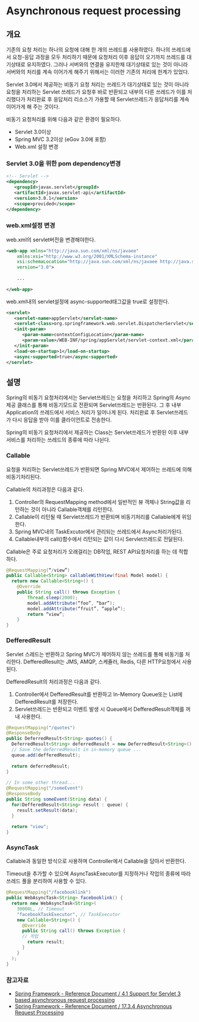 # Asynchronous request processing

## 개요

기존의 요청 처리는 하나의 요청에 대해 한 개의 쓰레드를 사용하였다. 하나의 쓰레드에서 요청-응답 과정을 모두 처리하기 때문에 요청처리 이후 응답이 오기까지 쓰레드를 대기상태로 유지하였다. 그러나 서버와의 연결을 유지한채 대기상태로 있는 것이 아니라 서버와의 처리를 계속 이어가게 해주기 위해서는 이러한 기존의 처리에 한계가 있었다.

Servlet 3.0에서 제공하는 비동기 요청 처리는 쓰레드가 대기상태로 있는 것이 아니라 요청을 처리하는 Servlet 쓰레드가 요청후 바로 반환되고 내부의 다른 쓰레드가 이를 처리했다가 처리완료 후 응답처리 리소스가 가용할 때 Servlet쓰레드가 응답처리를 계속 이어가게 해 주는 것이다.

비동기 요청처리를 위해 다음과 같은 환경이 필요하다.

- Servlet 3.0이상
- Spring MVC 3.2이상 (eGov 3.0에 포함)
- Web.xml 설정 변경

### Servlet 3.0을 위한 pom dependency변경

```xml
<!-- Servlet -->
<dependency>
   <groupId>javax.servlet</groupId>
   <artifactId>javax.servlet-api</artifactId>
   <version>3.0.1</version>
   <scope>provided</scope>
</dependency>
```

### web.xml설정 변경

web.xml의 servlet버전을 변경해야한다.

```xml
<web-app xmlns="http://java.sun.com/xml/ns/javaee"
    xmlns:xsi="http://www.w3.org/2001/XMLSchema-instance"
    xsi:schemaLocation="http://java.sun.com/xml/ns/javaee http://java.sun.com/xml/ns/javaee/web-app_3_0.xsd"
    version="3.0">
 
    ...
 
</web-app>
```

web.xml내의 servlet설정에 async-supported태그값을 true로 설정한다.

```xml
<servlet>
   <servlet-name>appServlet</servlet-name>
   <servlet-class>org.springframework.web.servlet.DispatcherServlet</servlet-class>
   <init-param>
      <param-name>contextConfigLocation</param-name>
      <param-value>/WEB-INF/spring/appServlet/servlet-context.xml</param-value>
   </init-param>
   <load-on-startup>1</load-on-startup>
   <async-supported>true</async-supported>
</servlet>
```

## 설명

Spring의 비동기 요청처리에서는 Servlet쓰레드는 요청을 처리하고 Spring의 Async 제공 클래스를 통해 비동기모드로 전환되며 Servlet쓰레드는 반환된다. 그 후 내부 Application의 쓰레드에서 서비스 처리가 일어나게 된다. 처리완료 후 Servlet쓰레드가 다시 응답을 받아 이를 클라이언트로 전송한다.

Spring의 비동기 요청처리에서 제공하는 Class는 Servlet쓰레드가 반환된 이후 내부 서비스를 처리하는 쓰레드의 종류에 따라 나뉜다.

### Callable

요청을 처리하는 Servlet쓰레드가 반환되면 Spring MVC에서 제어하는 쓰레드에 의해 비동기처리된다.

Callable의 처리과정은 다음과 같다.

1. Controller의 RequestMapping method에서 일반적인 뷰 객체나 String값을 리턴하는 것이 아니라 Callable객체를 리턴한다.
2. Callable이 리턴될 때 Servlet쓰레드가 반환되며 비동기처리를 Callable에게 위임한다.
3. Spring MVC내의 TaskExcutor에서 관리되는 쓰레드에서 Async처리가된다.
4. Callable내부의 call()함수에서 리턴되는 값이 다시 Servlet쓰레드로 전달된다.

Callable은 주로 요청처리가 오래걸리는 DB작업, REST API요청처리를 하는 데 적합하다.

```java
@RequestMapping(“/view”)
public Callable<String> callableWithView(final Model model) {
  return new Callable<String>() {
    @Override
    public String call() throws Exception {
        Thread.sleep(2000);
        model.addAttribute(“foo”, “bar”);
        model.addAttribute(“fruit”, “apple”);
        return “view”;
    }
}
```

### DefferedResult

Servlet 스레드는 반환하고 Spring MVC가 제어하지 않는 쓰레드를 통해 비동기를 처리한다. DefferedResult는 JMS, AMQP, 스케쥴러, Redis, 다른 HTTP요청에서 사용된다.

DefferedResult의 처리과정은 다음과 같다.

1. Controller에서 DefferedResult를 반환하고 In-Memory Queue또는 List에 DefferedResult를 저장한다.
2. Servlet쓰레드는 반환되고 이벤트 발생 시 Queue에서 DefferedResult객체를 꺼내 사용한다.

```java
@RequestMapping("/quotes")
@ResponseBody
public DeferredResult<String> quotes() {
  DeferredResult<String> deferredResult = new DeferredResult<String>();
  // Save the deferredResult in in-memory queue ...
  queue.add(defferedResult);
 
  return deferredResult;
}
 
// In some other thread...
@RequestMapping("/someEvent")
@ResponseBody
public String someEvent(String data) {
  for(DefferedResult<String> result : queue) {
    result.setResult(data);
  }
 
  return "view";
}
```

### AsyncTask

Callable과 동일한 방식으로 사용하며 Controller에서 Callable을 담아서 반환한다.

Timeout을 추가할 수 있으며 AsyncTaskExecutor를 지정하거나 작업의 종류에 따라 쓰레드 풀을 분리하여 사용할 수 있다.

```java
@RequestMapping("/facebooklink")
public WebAsyncTask<String> facebooklink() {
  return new WebAsyncTask<String>(
    30000L, // Timeout
    "facebookTaskExecutor", // TaskExecutor
    new Callable<String>() {
      @Override
      public String call() throws Exception {
      // 작업
        return result;
      }
    }
  );
}
```

### 참고자료

- [Spring Framework - Reference Document / 4.1 Support for Servlet 3 based asynchronous request processing](http://docs.spring.io/spring/docs/3.2.6.RELEASE/spring-framework-reference/htmlsingle/#new-in-3.2-webmvc-async)
- [Spring Framework - Reference Document / 17.3.4 Asynchronous Request Processing](http://docs.spring.io/spring/docs/3.2.6.RELEASE/spring-framework-reference/htmlsingle/#mvc-ann-async)

